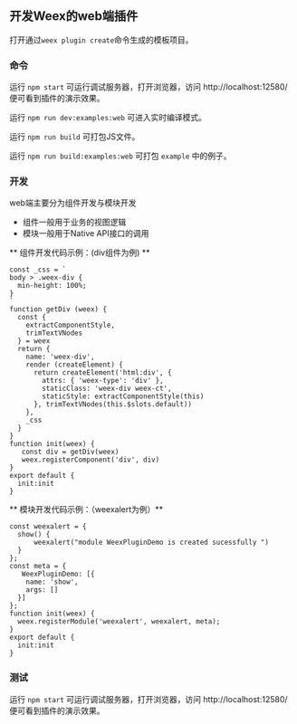 ## 开发Weex的web端插件

打开通过`weex plugin create`命令生成的模板项目。

### 命令


运行 `npm start` 可运行调试服务器，打开浏览器，访问 http://localhost:12580/ 便可看到插件的演示效果。

运行 `npm run dev:examples:web` 可进入实时编译模式。

运行 `npm run build` 可打包JS文件。

运行 `npm run build:examples:web` 可打包 `example` 中的例子。

### 开发

web端主要分为组件开发与模块开发
- 组件一般用于业务的视图逻辑
- 模块一般用于Native API接口的调用

** 组件开发代码示例：(div组件为例) **
```
const _css = `
body > .weex-div {
  min-height: 100%;
}
`
function getDiv (weex) {
  const {
    extractComponentStyle,
    trimTextVNodes
  } = weex
  return {
    name: 'weex-div',
    render (createElement) {
      return createElement('html:div', {
        attrs: { 'weex-type': 'div' },
        staticClass: 'weex-div weex-ct',
        staticStyle: extractComponentStyle(this)
      }, trimTextVNodes(this.$slots.default))
    },
    _css
  }
}
function init(weex) {
   const div = getDiv(weex)
   weex.registerComponent('div', div)
}
export default {
  init:init
}
```

** 模块开发代码示例：（weexalert为例）**
```
const weexalert = {
  show() {
      weexalert("module WeexPluginDemo is created sucessfully ")
  }
};
const meta = {
   WeexPluginDemo: [{
    name: 'show',
    args: []
  }]
};
function init(weex) {
  weex.registerModule('weexalert', weexalert, meta);
}
export default {
  init:init
}
```

### 测试

运行 `npm start` 可运行调试服务器，打开浏览器，访问 http://localhost:12580/ 便可看到插件的演示效果。